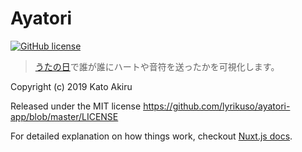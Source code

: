 # Ayatori

[![GitHub license](https://img.shields.io/github/license/lyrikuso/ayatori-app.svg)](https://github.com/lyrikuso/ayatori-app/blob/master/LICENSE)

> [うたの日](http://utanohi.everyday.jp/)で誰が誰にハートや音符を送ったかを可視化します。

Copyright (c) 2019 Kato Akiru

Released under the MIT license https://github.com/lyrikuso/ayatori-app/blob/master/LICENSE

For detailed explanation on how things work, checkout [Nuxt.js docs](https://nuxtjs.org).

